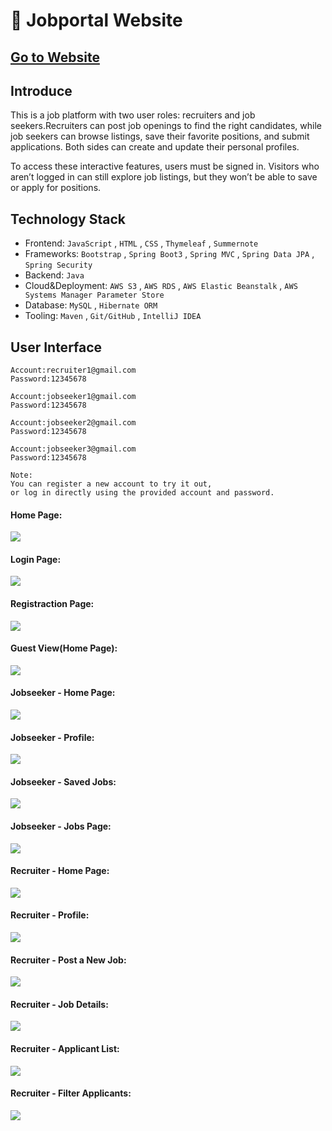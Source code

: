 👔 Jobportal Website
===

[Go to Website](http://jackycoder.us-east-2.elasticbeanstalk.com/)
--

Introduce
---
This is a job platform with two user roles: recruiters and job seekers.Recruiters can post job openings to find the right candidates, while job seekers can browse listings, save their favorite positions, and submit applications. Both sides can create and update their personal profiles.

To access these interactive features, users must be signed in.
Visitors who aren’t logged in can still explore job listings, but they won’t be able to save or apply for positions.


Technology Stack
---
* Frontend: `JavaScript` , `HTML` , `CSS` , `Thymeleaf` , `Summernote`
* Frameworks: `Bootstrap` , `Spring Boot3` , `Spring MVC` , `Spring Data JPA` , `Spring Security`
* Backend: `Java`
* Cloud&Deployment: `AWS S3` , `AWS RDS` , `AWS Elastic Beanstalk` , `AWS Systems Manager Parameter Store`
* Database: `MySQL` , `Hibernate ORM`
* Tooling: `Maven` , `Git/GitHub` , `IntelliJ IDEA`


User Interface
---
    Account:recruiter1@gmail.com
    Password:12345678 

    Account:jobseeker1@gmail.com
    Password:12345678

    Account:jobseeker2@gmail.com
    Password:12345678

    Account:jobseeker3@gmail.com
    Password:12345678
    
    Note:
    You can register a new account to try it out, 
    or log in directly using the provided account and password.
    
#### Home Page:
![](photos/homepage.png)

#### Login Page:
![](photos/login.png)

#### Registraction Page:
![](photos/register.png)

#### Guest View(Home Page):
![](photos/guest.png)

#### Jobseeker - Home Page:
![](photos/jobseeker-homepage.png)

#### Jobseeker - Profile:
![](photos/jobseeker-profile.png)

#### Jobseeker - Saved Jobs:
![](photos/jobseeker-save-jobs.png)

#### Jobseeker - Jobs Page:
![](photos/jobseeker-apply.png)

#### Recruiter - Home Page:
![](photos/recruiter-homepage.png)

#### Recruiter - Profile:
![](photos/recruiter-profile.png)

#### Recruiter - Post a New Job:
![](photos/recruiter-post-new-job.png)

#### Recruiter - Job Details:
![](photos/recruiter-job-details.png)

#### Recruiter - Applicant List:
![](photos/recruiter-job-applicant-list.png)

#### Recruiter - Filter Applicants:
![](photos/recruiter-filter-results.png)

